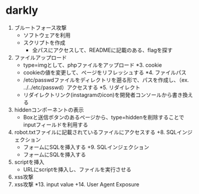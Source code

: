 # darkly
1. ブルートフォース攻撃
    - ソフトウェアを利用
    - スクリプトを作成
        - 全パスにアクセスして、READMEに記載のある、flagを探す
2. ファイルアップロード
    - type=imgとして、phpファイルをアップロード
*3. cookie
    - cookieの値を変更して、ページをリフレッシュする
*4. ファイルパス
    - /etc/passwdファイルをディレクトリを遡る形で、パスを作成し、（ex. ../../etc/passwd）アクセスする
*5. リダイレクト
    - リダイレクトリンク(instagramのicon)を開発者コンソールから書き換える
6. hiddenコンポーネントの表示
    - Boxと送信ボタンのあるページから、type=hiddenを削除することでinputフィールドを利用する
7. robot.txtファイルに記載されているファイルにアクセスする
+8. SQLインジェクション
    - フォームにSQLを挿入する
+9. SQLインジェクション
    - フォームにSQLを挿入する
10. scriptを挿入
    - URLにscriptを挿入し、ファイルを実行させる
11. xss攻撃
12. xss攻撃
*13. input value
+14. User Agent Exposure
